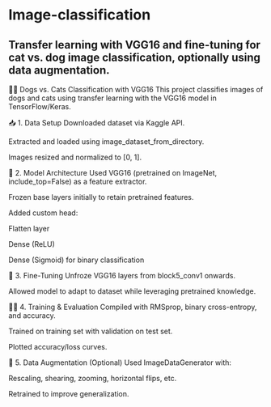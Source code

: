 # Image-classification
## Transfer learning with VGG16 and fine-tuning for cat vs. dog image classification, optionally using data augmentation.

🐶🐱 Dogs vs. Cats Classification with VGG16
This project classifies images of dogs and cats using transfer learning with the VGG16 model in TensorFlow/Keras.

📥 1. Data Setup
Downloaded dataset via Kaggle API.

Extracted and loaded using image_dataset_from_directory.

Images resized and normalized to [0, 1].

🧠 2. Model Architecture
Used VGG16 (pretrained on ImageNet, include_top=False) as a feature extractor.

Frozen base layers initially to retain pretrained features.

Added custom head:

Flatten layer

Dense (ReLU)

Dense (Sigmoid) for binary classification

🔧 3. Fine-Tuning
Unfroze VGG16 layers from block5_conv1 onwards.

Allowed model to adapt to dataset while leveraging pretrained knowledge.

🏃‍♂️ 4. Training & Evaluation
Compiled with RMSprop, binary cross-entropy, and accuracy.

Trained on training set with validation on test set.

Plotted accuracy/loss curves.

🔄 5. Data Augmentation (Optional)
Used ImageDataGenerator with:

Rescaling, shearing, zooming, horizontal flips, etc.

Retrained to improve generalization.




